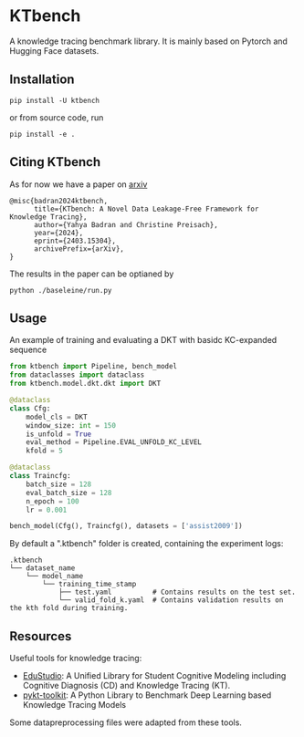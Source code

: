 # KTbench
A knowledge tracing benchmark library. It is mainly based on Pytorch and Hugging Face datasets.

## Installation

```console
pip install -U ktbench
```
or from source code, run
```console
pip install -e .
```

## Citing KTbench
As for now we have a paper on [arxiv](https://arxiv.org/abs/2403.15304)
```
@misc{badran2024ktbench,
      title={KTbench: A Novel Data Leakage-Free Framework for Knowledge Tracing}, 
      author={Yahya Badran and Christine Preisach},
      year={2024},
      eprint={2403.15304},
      archivePrefix={arXiv},
}
```
The results in the paper can be optianed by
```console 
python ./baseleine/run.py
```

## Usage
An example of training and evaluating a DKT with basidc KC-expanded sequence
```python
from ktbench import Pipeline, bench_model
from dataclasses import dataclass
from ktbench.model.dkt.dkt import DKT

@dataclass
class Cfg:
    model_cls = DKT
    window_size: int = 150
    is_unfold = True
    eval_method = Pipeline.EVAL_UNFOLD_KC_LEVEL
    kfold = 5

@dataclass
class Traincfg:
    batch_size = 128
    eval_batch_size = 128
    n_epoch = 100
    lr = 0.001

bench_model(Cfg(), Traincfg(), datasets = ['assist2009'])

```

By default a ".ktbench" folder is created, containing the experiment logs:

```
.ktbench
└── dataset_name
    └── model_name
        └── training_time_stamp
            ├── test.yaml          # Contains results on the test set.
            └── valid_fold_k.yaml  # Contains validation results on the kth fold during training.
```

## Resources
Useful tools for knowledge tracing:
- [EduStudio](https://github.com/HFUT-LEC/EduStudio): A Unified Library for Student Cognitive Modeling including Cognitive Diagnosis (CD) and Knowledge Tracing (KT). 
- [pykt-toolkit](https://github.com/pykt-team/pykt-toolkit):  A Python Library to Benchmark Deep Learning based Knowledge Tracing Models 

Some datapreprocessing files were adapted from these tools.
